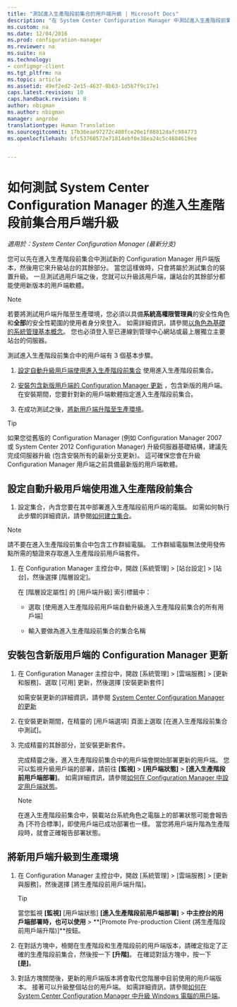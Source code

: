 ```yaml
---
title: "測試進入生產階段前集合的用戶端升級 | Microsoft Docs"
description: "在 System Center Configuration Manager 中測試進入生產階段前集合的用戶端升級。"
ms.custom: na
ms.date: 12/04/2016
ms.prod: configuration-manager
ms.reviewer: na
ms.suite: na
ms.technology:
- configmgr-client
ms.tgt_pltfrm: na
ms.topic: article
ms.assetid: 49ef2ed2-2e15-4637-8b63-1d5b7f9c17e1
caps.latest.revision: 10
caps.handback.revision: 0
author: nbigman
ms.author: nbigman
manager: angrobe
translationtype: Human Translation
ms.sourcegitcommit: 17b36eae97272c408fce20e1f88812dafc984773
ms.openlocfilehash: bfc53760572e71814ebf0e38ea24c5c4684619ee


---
```

# <a name="how-to-test-client-upgrades-in-a-preproduction-collection-in-system-center-configuration-manager"></a>如何測試 System Center Configuration Manager 的進入生產階段前集合用戶端升級

*適用於：System Center Configuration Manager (最新分支)*

您可以先在進入生產階段前集合中測試新的 Configuration Manager 用戶端版本，然後用它來升級站台的其餘部分。  當您這樣做時，只會將屬於測試集合的裝置升級。 一旦測試過用戶端之後，您就可以升級該用戶端，讓站台的其餘部分都能使用新版本的用戶端軟體。

> [!NOTE]
> 若要將測試用戶端升階至生產環境，您必須以具備**系統高權限管理員**的安全性角色和**全部**的安全性範圍的使用者身分來登入。 如需詳細資訊，請參閱[以角色為基礎的系統管理基本概念](/sccm/core/understand/fundamentals-of-role-based-administration)。 您也必須登入至已連線到管理中心網站或最上層獨立主要站台的伺服器。

 測試進入生產階段前集合中的用戶端有 3 個基本步驟。  

1.  [設定自動升級用戶端使用進入生產階段前集合](#BKMK_config) 使用進入生產階段前集合。  

2.  [安裝包含新版用戶端的 Configuration Manager 更新](#BKMK_install) ，包含新版的用戶端。 在安裝期間，您要針對新的用戶端軟體指定進入生產階段前集合。  

3.  在成功測試之後，[將新用戶端升階至生產環境](#BKMK_promote)。  

> [!TIP]  
>  如果您從舊版的 Configuration Manager \(例如 Configuration Manager 2007 或 System Center 2012 Configuration Manager\) 升級伺服器基礎結構，建議先完成伺服器升級 (包含安裝所有的最新分支更新)。 這可確保您會在升級 Configuration Manager 用戶端之前具備最新版的用戶端軟體。  

##  <a name="a-namebkmkconfiga-to-configure-automatic-client-upgrades-to-use-a-preproduction-collection"></a><a name="BKMK_config"></a> 設定自動升級用戶端使用進入生產階段前集合  

1. 設定集合，內含您要在其中部署進入生產階段前用戶端的電腦。 如需如何執行此步驟的詳細資訊，請參閱[如何建立集合](..\collections\create-collections.md)。

> [!NOTE]
> 請不要在進入生產階段前集合中包含工作群組電腦。 工作群組電腦無法使用發佈點所需的驗證來存取進入生產階段前用戶端套件。   

1.  在 Configuration Manager 主控台中，開啟 [系統管理] > [站台設定] > [站台]，然後選擇 [階層設定]。  

     在 [階層設定屬性]  的 [用戶端升級] 索引標籤中：  

    -   選取 [使用進入生產階段前用戶端自動升級進入生產階段前集合的所有用戶端]   

    -   輸入要做為進入生產階段前集合的集合名稱  


##  <a name="a-namebkmkinstalla-to-install-a-configuration-manager-update-that-includes-a-new-version-of-the-client"></a><a name="BKMK_install"></a> 安裝包含新版用戶端的 Configuration Manager 更新  

1.  在 Configuration Manager 主控台中，開啟 [系統管理] > [雲端服務] > [更新和服務]、選取 [可用] 更新，然後選擇 [安裝更新套件]  

     如需安裝更新的詳細資訊，請參閱 [System Center Configuration Manager 的更新](../../../../core/servers/manage/updates.md)  

2.  在安裝更新期間，在精靈的 [用戶端選項] 頁面上選取 [在進入生產階段前集合中測試]。  

3.  完成精靈的其餘部分，並安裝更新套件。  

     完成精靈之後，進入生產階段前集合中的用戶端會開始部署更新的用戶端。 您可以監視升級用戶端的部署，請前往 **[監視]** > **[用戶端狀態]** > **[進入生產階段前用戶端部署]**。 如需詳細資訊，請參閱[如何在 Configuration Manager 中設定用戶端狀態](../../../../core/clients/deploy/monitor-client-deployment-status.md)。

    > [!NOTE]
    > 在進入生產階段前集合中，裝載站台系統角色之電腦上的部署狀態可能會報告為 [不符合標準]，即使用戶端已成功部署也一樣。 當您將用戶端升階為生產階段時，就會正確報告部署狀態。

##  <a name="a-namebkmkpromotea-to-promote-the-new-client-to-production"></a><a name="BKMK_promote"></a> 將新用戶端升級到生產環境  

1.  在 Configuration Manager 主控台中，開啟 [系統管理] > [雲端服務] > [更新與服務]，然後選擇 [將生產階段前用戶端升階]。

    > [!TIP]
    > 當您監視 **[監視]** [用戶端狀態] **[進入生產階段前用戶端部署]** > **中主控台的用戶端部署時，也可以使用** > **[Promote Pre-production Client (將生產階段前用戶端升階)]**按鈕。

2.  在對話方塊中，檢閱在生產階段和生產階段前的用戶端版本，請確定指定了正確的生產階段前集合，然後按一下 **[升階]**。 在確認對話方塊中，按一下 **[是]**。  

3.  對話方塊關閉後，更新的用戶端版本將會取代您階層中目前使用的用戶端版本。 接著可以升級整個站台的用戶端。 如需詳細資訊，請參閱[如何在 System Center Configuration Manager 中升級 Windows 電腦的用戶端](../../../../core/clients/manage/upgrade/upgrade-clients-for-windows-computers.md)。  



<!--HONumber=Dec16_HO1-->


